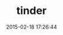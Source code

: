 ---
layout: post
title:  "tinder"
repo:   "collectiveidea/tinder"
date:   2015-02-18 17:26:44
gemurl: http://github.com/collectiveidea/tinder
---